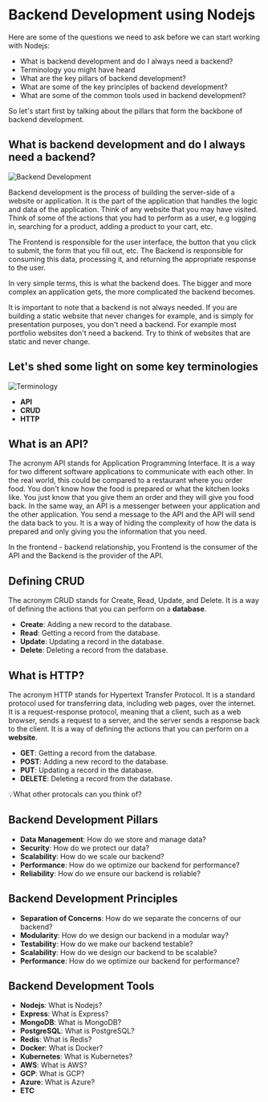 # Backend Development using Nodejs

Here are some of the questions we need to ask before we can start working with Nodejs:

- What is backend development and do I always need a backend?
- Terminology you might have heard
- What are the key pillars of backend development?
- What are some of the key principles of backend development?
- What are some of the common tools used in backend development?

So let's start first by talking about the pillars that form the backbone of backend development.

## What is backend development and do I always need a backend?

![Backend Development](https://i.giphy.com/media/v1.Y2lkPTc5MGI3NjExdWticnl6d2c1YjRxMGhvZ2NyemRleXQ0Y3k5Z2ZodGhlZDNlNDRreSZlcD12MV9pbnRlcm5hbF9naWZfYnlfaWQmY3Q9Zw/Qn74oPyaKYBpVWdA7t/giphy.gif)

Backend development is the process of building the server-side of a website or application. It is the part of the application that handles the logic and data of the application. Think of any website that you may have visited. Think of some of the actions that you had to perform as a user, e.g logging in, searching for a product, adding a product to your cart, etc. 

The Frontend is responsible for the user interface, the button that you click to submit, the form that you fill out, etc. The Backend is responsible for consuming this data, processing it, and returning the appropriate response to the user.

In very simple terms, this is what the backend does. The bigger and more complex an application gets, the more complicated the backend becomes.

It is important to note that a backend is not always needed. If you are building a static website that never changes for example, and is simply for presentation purposes, you don't need a backend. For example most portfolio websites don't need a backend. Try to think of websites that are static and never change.

## Let's shed some light on some key terminologies

![Terminology](https://i.giphy.com/media/v1.Y2lkPTc5MGI3NjExeng5dzRqZWh3dzY0d2l2NDN5eWdxaDkzZ3lkYzBuZzRrZjJoZTFudyZlcD12MV9pbnRlcm5hbF9naWZfYnlfaWQmY3Q9Zw/YFkpsHWCsNUUo/giphy.gif)

- **API**
- **CRUD**
- **HTTP**

## What is an API?

The acronym API stands for Application Programming Interface. It is a way for two different software applications to communicate with each other. In the real world, this could be compared to a restaurant where you order food. You don't know how the food is prepared or what the kitchen looks like. You just know that you give them an order and they will give you food back. In the same way, an API is a messenger between your application and the other application. You send a message to the API and the API will send the data back to you. It is a way of hiding the complexity of how the data is prepared and only giving you the information that you need.

In the frontend - backend relationship, you Frontend is the consumer of the API and the Backend is the provider of the API. 

## Defining CRUD

The acronym CRUD stands for Create, Read, Update, and Delete. It is a way of defining the actions that you can perform on a **database**.

- **Create**: Adding a new record to the database.
- **Read**: Getting a record from the database.
- **Update**: Updating a record in the database.
- **Delete**: Deleting a record from the database.

## What is HTTP?

The acronym HTTP stands for Hypertext Transfer Protocol. It is a standard protocol used for transferring data, including web pages, over the internet. It is a request-response protocol, meaning that a client, such as a web browser, sends a request to a server, and the server sends a response back to the client. It is a way of defining the actions that you can perform on a **website**.

- **GET**: Getting a record from the database.
- **POST**: Adding a new record to the database.
- **PUT**: Updating a record in the database.
- **DELETE**: Deleting a record from the database.

💡What other protocals can you think of?

## Backend Development Pillars

- **Data Management**: How do we store and manage data?
- **Security**: How do we protect our data?
- **Scalability**: How do we scale our backend?
- **Performance**: How do we optimize our backend for performance?
- **Reliability**: How do we ensure our backend is reliable?

## Backend Development Principles

- **Separation of Concerns**: How do we separate the concerns of our backend?
- **Modularity**: How do we design our backend in a modular way?
- **Testability**: How do we make our backend testable?
- **Scalability**: How do we design our backend to be scalable?
- **Performance**: How do we optimize our backend for performance?

## Backend Development Tools

- **Nodejs**: What is Nodejs?
- **Express**: What is Express?
- **MongoDB**: What is MongoDB?
- **PostgreSQL**: What is PostgreSQL?
- **Redis**: What is Redis?
- **Docker**: What is Docker?
- **Kubernetes**: What is Kubernetes?
- **AWS**: What is AWS?
- **GCP**: What is GCP?
- **Azure**: What is Azure?
- **ETC**
